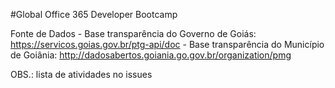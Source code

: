 #Global Office 365 Developer Bootcamp

Fonte de Dados
    - Base transparência do Governo de Goiás: https://servicos.goias.gov.br/ptg-api/doc
    - Base transparência do Município de Goiânia: http://dadosabertos.goiania.go.gov.br/organization/pmg 

OBS.: lista de atividades no issues